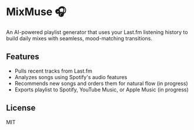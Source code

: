 # MixMuse 🎧

An AI-powered playlist generator that uses your Last.fm listening history to build daily mixes with seamless, mood-matching transitions.

## Features
- Pulls recent tracks from Last.fm
- Analyzes songs using Spotify's audio features 
- Recommends new songs and orders them for natural flow (in progress)
- Exports playlist to Spotify, YouTube Music, or Apple Music (in progress)

## License
MIT

